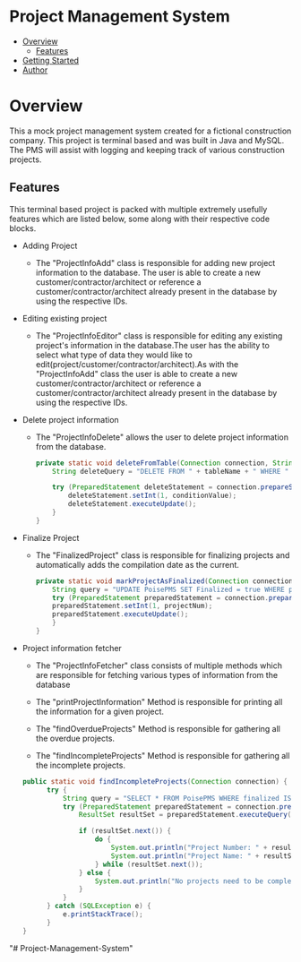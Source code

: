 # Project Management System

- [Overview](#overview)
  - [Features](#features)
- [Getting Started](#getting-started)
- [Author](#author)

# Overview

This a mock project management system created for a fictional construction company. This project is terminal based and was built in Java and MySQL. The PMS will assist with logging and keeping track of various construction projects.

## Features

This terminal based project is packed with multiple extremely usefully features which are listed below, some along with their respective code blocks.

- Adding Project

  - The "ProjectInfoAdd" class is responsible for adding new project information to the database. The user is able to create a new customer/contractor/architect or reference a customer/contractor/architect already present in the database by using the respective IDs.

- Editing existing project

  - The "ProjectInfoEditor" class is responsible for editing any existing project's information in the database.The user has the ability to select what type of data they would like to edit(project/customer/contractor/architect).As with the "ProjectInfoAdd" class the user is able to create a new customer/contractor/architect or reference a customer/contractor/architect already present in the database by using the respective IDs.

- Delete project information

  - The "ProjectInfoDelete" allows the user to delete project information from the database.

    ```java
    private static void deleteFromTable(Connection connection, String tableName, String conditionColumn, int conditionValue) throws SQLException {
        String deleteQuery = "DELETE FROM " + tableName + " WHERE " + conditionColumn + " = ?";

        try (PreparedStatement deleteStatement = connection.prepareStatement(deleteQuery)) {
            deleteStatement.setInt(1, conditionValue);
            deleteStatement.executeUpdate();
        }
    }
    ```

- Finalize Project

  - The "FinalizedProject" class is responsible for finalizing projects and automatically adds the compilation date as the current.

    ```java
    private static void markProjectAsFinalized(Connection connection, int projectNum) throws SQLException {
        String query = "UPDATE PoisePMS SET Finalized = true WHERE project_num = ?";
        try (PreparedStatement preparedStatement = connection.prepareStatement(query)) {
        preparedStatement.setInt(1, projectNum);
        preparedStatement.executeUpdate();
        }
    }
    ```

- Project information fetcher

  - The "ProjectInfoFetcher" class consists of multiple methods which are responsible for fetching various types of information from the database

  - The "printProjectInformation" Method is responsible for printing all the information for a given project.

  - The "findOverdueProjects" Method is responsible for gathering all the overdue projects.

  - The "findIncompleteProjects" Method is responsible for gathering all the incomplete projects.

  ```java
  public static void findIncompleteProjects(Connection connection) {
        try {
            String query = "SELECT * FROM PoisePMS WHERE finalized IS NULL";
            try (PreparedStatement preparedStatement = connection.prepareStatement(query)) {
                ResultSet resultSet = preparedStatement.executeQuery();

                if (resultSet.next()) {
                    do {
                        System.out.println("Project Number: " + resultSet.getInt("project_num"));
                        System.out.println("Project Name: " + resultSet.getString("project_name") + "\n");
                    } while (resultSet.next());
                } else {
                    System.out.println("No projects need to be completed.");
                }
            }
        } catch (SQLException e) {
            e.printStackTrace();
        }
  }
  ```
"# Project-Management-System" 
